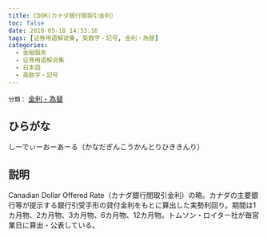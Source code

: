 ```yaml
---
title: CDOR(カナダ銀行間取引金利）
toc: false
date: 2018-05-18 14:33:16
tags: [证券用语解说集, 英数字・記号, 金利・為替]
categories:
  - 金融服务
  - 证券用语解说集
  - 日本語
  - 英数字・記号
---
```


`分類：` [金利・為替](/tags/金利・為替/)

## ひらがな

しーでぃーおーあーる（かなだぎんこうかんとりひききんり）

## 説明

Canadian Dollar Offered Rate（カナダ銀行間取引金利）の略。カナダの主要銀行等が提示する銀行引受手形の貸付金利をもとに算出した実勢利回り。期間は1カ月物、2カ月物、3カ月物、6カ月物、12カ月物。トムソン・ロイター社が毎営業日に算出・公表している。
